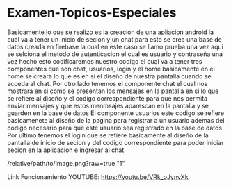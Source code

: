 # Examen-Topicos-Especiales
Basicamente lo que se realizo es la creacion de una apliacion android la cual va a tener
un inicio de secion y un chat para esto se crea una base de datos creada en firebase la 
cual en este caso se llamo prueba una vez aqui se selciona el metodo de autenticacion el cual es usuario y 
contraseña una vez hecho esto codificaremos nuestro codigo el cual va a tener tres componentes que son 
chat, usuarios, login y el home basicamente en el home se creara lo que es en si el diseño de nuestra pantalla 
cuando se acceda al chat.
Por otro lado tenemos el componente chat el cual nos mostrara en si como se presentan los mensajes en la pantalla
en si lo que se refiere al diseño y el codigo correspondiente para que nos permita enviar mensajes y que estos menmsajes 
aparescan en la pantalla y se guarden en la base de datos
El componente usuarios este codigo se refiere basicamenete al diseño de la pagina para registrar a un usuario ademas del codigo
necesario para que este usuario sea registrado en la base de datos
Por ultimo tenemos el login que se refiere basicamente al diseño de la pantalla de inicio de secion y del codigo correspondiente para poder iniciar secion en la aplicacion e 
ingresar al chat

/relative/path/to/image.png?raw=true "1"

Link Funcionamiento YOUTUBE:
https://youtu.be/VRk_oJynvXk
